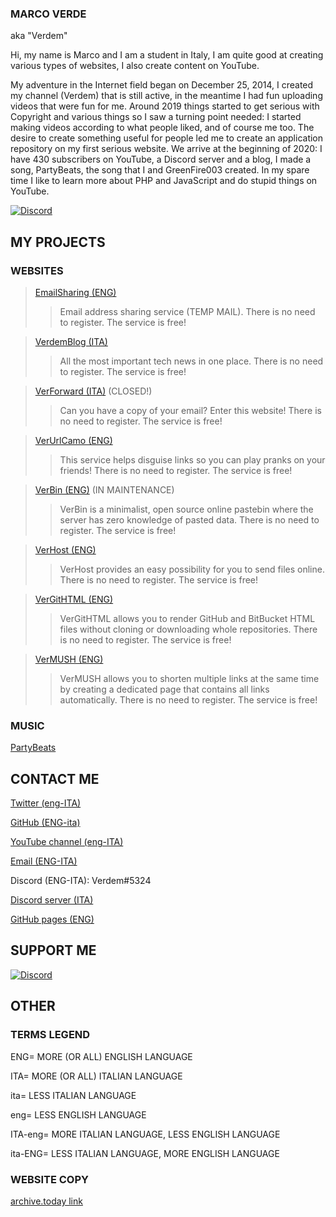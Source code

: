 ### MARCO VERDE
aka "Verdem"

Hi, my name is Marco and I am a student in Italy, I am quite good at creating various types of websites, I also create content on YouTube.  

My adventure in the Internet field began on December 25, 2014, I created my channel (Verdem) that is still active, in the meantime I had fun uploading videos that were fun for me. Around 2019 things started to get serious with Copyright and various things so I saw a turning point needed: I started making videos according to what people liked, and of course me too. The desire to create something useful for people led me to create an application repository on my first serious website. We arrive at the beginning of 2020: I have 430 subscribers on YouTube, a Discord server and a blog, I made a song, PartyBeats, the song that I and GreenFire003 created. In my spare time I like to learn more about PHP and JavaScript and do stupid things on YouTube.

[![Discord](https://discord.c99.nl/widget/theme-1/328151909837832193.png)](https://github.com/Verdem-crypto/me/blob/master/bio.md#contact-me)

## MY PROJECTS

### WEBSITES

> [EmailSharing (ENG)](http://emailsharing.blogspot.com/)
>
>> Email address sharing service (TEMP MAIL). There is no need to register. The service is free!

>[VerdemBlog (ITA)](http://verdemblog.blogspot.com/)
>
>>All the most important tech news in one place. There is no need to register. The service is free!

>[VerForward (ITA)](http://verforward.blogspot.com/) (CLOSED!)
>
>>Can you have a copy of your email? Enter this website! There is no need to register. The service is free!

>[VerUrlCamo (ENG)](http://verurlcamo.blogspot.com/)
>
>>This service helps disguise links so you can play pranks on your friends! There is no need to register. The service is free!

>[VerBin (ENG)](http://verdemtv.page.link/verbin/) (IN MAINTENANCE)
>
>>VerBin is a minimalist, open source online pastebin where the server has zero knowledge of pasted data. There is no need to register. The service is free!

>[VerHost (ENG)](http://verdemtv.page.link/verhost/)
>
>>VerHost provides an easy possibility for you to send files online. There is no need to register. The service is free!

>[VerGitHTML (ENG)](http://verdemtv.page.link/vergithtml)
>
>>VerGitHTML allows you to render GitHub and BitBucket HTML files without cloning or downloading whole repositories. There is no need to register. The service is free!

>[VerMUSH (ENG)](http://verdemtv.page.link/vermush)
>
>>VerMUSH allows you to shorten multiple links at the same time by creating a dedicated page that contains all links automatically. There is no need to register. The service is free!

### MUSIC

[PartyBeats](http://youtu.be/A4_2Zb_kr04)

## CONTACT ME

[Twitter (eng-ITA)](http://twitter.com/verdemchannel)

[GitHub (ENG-ita)](http://github.com/Verdem-crypto)

[YouTube channel (eng-ITA)](http://www.youtube.com/Verdem)

[Email (ENG-ITA)](mailto:verdemcontact@gmail.com)

Discord (ENG-ITA): Verdem#5324

[Discord server (ITA)](http://discord.gg/MQPfYh4)

[GitHub pages (ENG)](http://verdem-crypto.github.io/)

## SUPPORT ME

[![Discord](http://verdem-crypto.github.io/buy-me-a-coffee-button.png)](https://www.buymeacoffee.com/Verdem)

## OTHER

### TERMS LEGEND

ENG= MORE (OR ALL) ENGLISH LANGUAGE

ITA= MORE (OR ALL) ITALIAN LANGUAGE

ita= LESS ITALIAN LANGUAGE

eng= LESS ENGLISH LANGUAGE

ITA-eng= MORE ITALIAN LANGUAGE, LESS ENGLISH LANGUAGE

ita-ENG= LESS ITALIAN LANGUAGE, MORE ENGLISH LANGUAGE

### WEBSITE COPY

[archive.today link](http://archive.today/eBySX)
